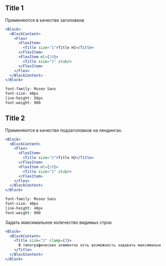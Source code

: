 ## Title 1

Применяются в качестве заголовков

```jsx
<Block>
  <BlockContent>
    <Flex>
      <FlexItem>
        <Title size="1">Title H1</Title>
      </FlexItem>
      <FlexItem ml={10}>
        <Title size="1" stub/>
      </FlexItem>
    </Flex>
  </BlockContent>
</Block>
```

```css static
font-family: Museo Sans
font-size: 48px
line-height: 56px
font-weight: 900
```

## Title 2

Применяются в качестве подзаголовков на лендингах.

```jsx
<Block>
  <BlockContent>
    <Flex>
      <FlexItem>
        <Title size="2">Title H2</Title>
      </FlexItem>
      <FlexItem ml={10}>
        <Title size="2" stub/>
      </FlexItem>
    </Flex>
  </BlockContent>
</Block>
```

```css static
font-family: Museo Sans
font-size: 40px
line-height: 48px
font-weight: 900
```

Задать максимальное количество видимых строк

```jsx
<Block>
  <BlockContent>
    <Title size="2" clamp={3}>
      В типографических элементах есть возможность задавать максимальное количество видимых строк через свойство clamp. Если текст выходит за заданные рамки, в конце текста будет добавлено многоточие
    </Title>
  </BlockContent>
</Block>
```

